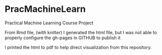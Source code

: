 # PracMachineLearn
Practical Machine Learning Course Project

From Rmd file, (with knitter) I generated the html file, but I was not able to properly configure the gh-pages in GITHUB to publish it

I printed the html to pdf to help direct visualization from this repository.
